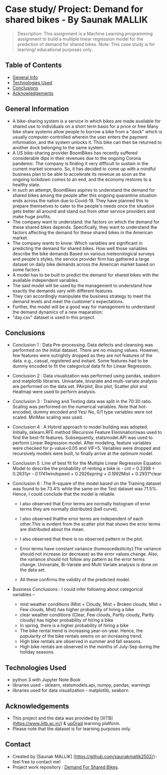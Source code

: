 # Case study/ Project: Demand for shared bikes - By Saunak MALLIK
> Description: This assignment is a Machine Learning programming assignment to build a multiple linear regression model for the prediction of demand for shared bikes.
> Note: This case study is for learning/ educational purposes only.
 
## Table of Contents
* [General Info](#general-information)
* [Technologies Used](#technologies-used)
* [Conclusions](#conclusions)
* [Acknowledgements](#acknowledgements)

## General Information
- A bike-sharing system is a service in which bikes are made available for shared use to individuals on a short term basis for a price or free Many bike share systems allow people to borrow a bike from a "dock" which is usually computer-controlled wherein the user enters the payment information, and the system unlocks it. This bike can then be returned to another dock belonging to the same system.
- A US bike-sharing provider BoomBikes has recently suffered considerable dips in their revenues due to the ongoing Corona pandemic. The company is finding it very difficult to sustain in the current market scenario. So, it has decided to come up with a mindful business plan to be able to accelerate its revenue as soon as the ongoing lockdown comes to an end, and the economy restores to a healthy state.  
- In such an attempt, BoomBikes aspires to understand the demand for shared bikes among the people after this ongoing quarantine situation ends across the nation due to Covid-19. They have planned this to prepare themselves to cater to the people's needs once the situation gets better all around and stand out from other service providers and make huge profits. 
- The company want to understand: the factors on which the demand for these shared bikes depends. Specifically, they want to understand the factors affecting the demand for these shared bikes in the American market. 
- The company wants to know: Which variables are significant in predicting the demand for shared bikes. How well those variables describe the bike demands Based on various meteorological surveys and people's styles, the service provider firm has gathered a large dataset on daily bike demands across the American market based on some factors 
- A model has to be built to predict the demand for shared bikes with the available independent variables.
- The said model will be used by the management to understand how exactly the demands vary with different features.
- They can accordingly manipulate the business strategy to meet the demand levels and meet the customer's expectations.
- Further, the model will be a good way for management to understand the demand dynamics of a new maparation:
- "day.csv" dataset is used in this project.

## Conclusions
- Conclusion 1 : Data Pre-processing. Data defects and cleansing was performed on the initial dataset. There are no missing values. However, few features were outrightly dropped as they are not features of the data. e.g., casual, registered and instant. Some features had to be dummy encoded to fit the categorical data fit for Linear Regression.

- Conclusion 2 :  Data visualization was performed using pandas, seaborn and matplotlib libraries. Univariate, bivariate and multi-variate analysis are performed on the data set. PAirplot, Box plot, Scatter plot and Heatmap were used to perform analysis.

- Conclusion 3 :  Training and Testing data was split in the 70:30 ratio. Scaling was performed on the numerical variables. Note that hot-encoded, dummy encoded and Yes/ No, 0/1 type variables were not scaled. MinMax scaling was used.

- Conclusion 4 : A Hybrid approach to model building was adopted. Initially, sklearn.RFE method (Recursive Feature Elemination)was used to find the best-fit features. Subsequently, statsmodel.API was used to perform Linear Regression model. After modeling, feature variables were checked for p-value<0.05 and VIF<5. Variables were dropped and recursively models were built, to finally arrive at the optimum model.

- Conclusion 5 :Line of best fit for the Multiple Linear Regression Equation Model to describe the probability of renting a bike is -
   cnt =  0.2398	+ 0.2631*yr  - 0.1741*windspeed + 0.2926*spring + 0.1992*Mist + 0.2931*clear
- Conclusion 6 : The R-square of the model based on the Training dataset was found to be 73.4% while the same on the Test dataset was 71.5%. Hence, I could conclude that the model is reliable.

	- I also observed that Error terms are normally histogram of error terms they are normally distributed (bell curve).

	- I also observed thatthe error terms are independent of each other.This is evident from the scatter plot that shows the error terms are distributed about the mean.

	- I also observed that there is no observed pattern in the plot.

	- Error terms have constant variance (homoscedasticity):The variance should not increase (or decrease) as the error values change. Also, the variance should not follow any pattern as the error terms change. Univariate, Bi-Variate and Multi Variate analysis is done on the data set.

	- All these confirms the validity of the predicted model.

- Business Conclusions :  I could infer following about categorical variables –
	- mist weather conditions (Mist + Cloudy, Mist + Broken clouds, Mist + Few clouds, Mist) has higher probability of hiring a bike
	- clear weather conditions (Clear, Few clouds, Partly cloudy, Partly cloudy) has higher probability of hiring a bike
	- In spring, there is a higher probability of hiring a bike
	- The bike rental trend is increasing year-on-year. Hence, the popularity of the bike rentals seems on an increasing trend.
   	- High bike rentals are observed in summer and fall seasons.
	- High bike rentals are observed in the months of July-Sep during the holiday seasons.



## Technologies Used
- python 3 with Jupyter Note Book
- libraries used - sklearn, statsmodels.api, numpy, pandas, warnings
- libraries used for data visualization - matplotlib, seaborn


## Acknowledgements

- This project and the data was provided by [IIITB] (https://www.iiitb.ac.in/) & [upGrad](https://www.upgrad.com/) learning platform.
- Please note that the dataset is for learning purposes only.


## Contact
- Created by [Saunak MALLIK]
(https://github.com/saunakmallik2502/)- feel free to contact me!
- Project work repository : [Demand For Shared Bikes](https://github.com/saunakmallik2502/Linear-Regression).
